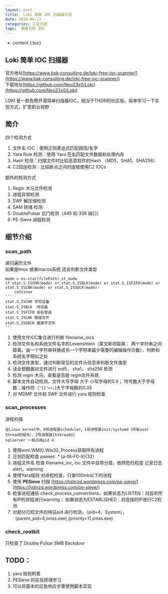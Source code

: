 ```yaml
---
layout: post
title:  Loki 简单 IOC 扫描器介绍
date: 2018-06-13
categories: 工具介绍
tags:  病毒分析 IOC 
---
```





* content
{:toc}

## Loki 简单 IOC 扫描器

官方地址[https://www.bsk-consulting.de/loki-free-ioc-scanner/](https://www.bsk-consulting.de/loki-free-ioc-scanner/)  
下载地址[https://github.com/Neo23x0/Loki](https://github.com/Neo23x0/Loki)

LOKI 是一款免费开源简单扫描器IOC，相当于THOR的社区版。简单学习一下实现方式，扩宽职业视野










## 简介

四个检测方式

1. 文件名 IOC：使用正则表达式匹配路径/名字
2. Yara Rule 检测：使用 Yara 签名匹配文件数据和处理内存
3. Hash 检测：扫描文件时比较恶意软件的Hash （MD5，SHA1，SHA256）
4. C2回连检测：比较断点之间的连接使用C2 IOCs

额外的检测方式

1. Regin 木马文件检测
2. 进程异常检测
3. SWF 解压缩检测
4. SAM 转储 检测
5. DoublePulsar 后门检测（445 和 338 端口）
6. PE-Sieve 进程检测

## 细节介绍

### scan_path

递归遍历文件  
如果是linux 或者macos系统 还会判断文件类型

	mode = os.stat(filePath).st_mode
    if stat.S_ISCHR(mode) or stat.S_ISBLK(mode) or stat.S_ISFIFO(mode) or stat.S_ISLNK(mode) or stat.S_ISSOCK(mode):
		continue
	'''
	stat.S_ISCHR 字符设备
	stat.S_ISBLK  块设备
	stat.S_ISFIFO 命名管道
	stat.S_ISLNK 链接文件
	stat.S_ISSOCK 套接字文件
	'''

1. 使用文件IOC集合进行判断 filename_iocs
2. 检测文件名和系统文件名字的Levenshtein（莱文斯坦距离： 两个字符串之间距离。由一个字符串转换成另一个字符串最少需要的编辑操作次数），判断和系统名字相似之处
3. 检测文件类型，通过判断常见的文件头信息来判断文件类型
4. 读全部数据对文件进行 md5， sha1， sha256 检测
5. 检测 regin 木马，查看是否是 regin文件系统
6. 脚本文件自动检测，文件大写字母 大于 小写字母的0.9； 符号数大于字母数；操作符（```^{}"<>;```)大于字母数的0.05
7. 对 MDMP 文件和 SWF 文件进行 yara 规则检查

### scan_processes

进程扫描

	在Linux kernel中，0号进程是scheduler，1号进程是init/systemd（所有user thread的祖先），2号进程是[kthreadd]
	sqlserver 一般占用pid 4

1. 使用wmi.WMI().Win32_Process获取所有进程 
2. 正则匹配检查 psexec .* [a-fA-F0-9]{32}
3. 进程文件名 检查 filename_ioc, ioc 文件中自带分值，依照危险程度 记录日志 alert，warning
4. 使用Yara规则 对进程检查，只查100mb以下的进程
5. 使用 **PESieve** 扫描  [https://hshrzd.wordpress.com/pe-sieve/](https://hshrzd.wordpress.com/pe-sieve/)
6. 检查进程通信 check_process_connections，如果状态为LISTEN：对监听所有IP的进程进行warning； 如果状态为ESTABLISHED：对连接的IP进行C2检测
7. 对部分已知文件的特征pid 进行检测，（pid=4，System），（parent_pid=4,smss.exe),(priority=11,smss.exe) 

### check_rootkit

只检查了 Double Pulsar SMB Backdoor


## TODO：

1. yara 规则积累
2. PESieve 的实现原理学习
3. 可以将基本的应急响应步骤使用脚本实现





	



